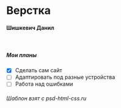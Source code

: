 # Верстка
#### Шишкевич Данил 
<br />

##### Мои планы
- [x] Cделать сам сайт
- [ ] Адаптировать под разные устройства
- [ ] Работа над ошибками

###### Шаблон взят с psd-html-css.ru
